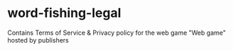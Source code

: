 # word-fishing-legal
Contains Terms of Service &amp; Privacy policy for the web game "Web game" hosted by publishers
